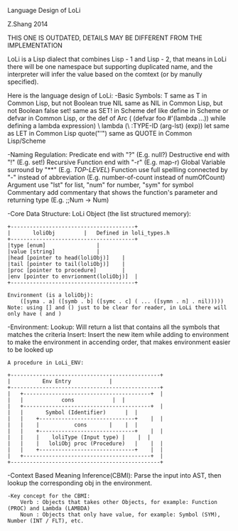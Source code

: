 Language Design of LoLi

Z.Shang
2014

THIS ONE IS OUTDATED, DETAILS MAY BE DIFFERENT FROM THE IMPLEMENTATION

LoLi is a Lisp dialect that combines Lisp - 1 and Lisp - 2, that means in LoLi there will be one namespace but supporting duplicated name, and the interpreter will infer the value based on the comtext (or by manully specified).

Here is the language design of LoLi:
-Basic Symbols:
	T			    same as T in Common Lisp, but not Boolean true
	NIL		    	same as NIL in Common Lisp, but not Boolean false
	set!			same as SET! in Scheme
	def 			like define in Scheme or defvar in Common Lisp, or the def of Arc ( (defvar foo #'(lambda ...)) while defining a lambda expression)
	\ 	    		lambda (\ :TYPE-ID (arg-lst) (exp))
	let 			same as LET in Common Lisp
	quote("\'")		same as QUOTE in Common Lisp/Scheme

-Naming Regulation:
	Predicate 		    end with "?" (E.g. null?)
	Destructive 		end with "!" (E.g. set!)
	Recursive Function	end with "-r" (E.g. map-r)
	Global Variable		surround by "**" (E.g. *TOP-LEVEL*)
	Function		    use full spellling connected by "-" instead of abbreviation (E.g. number-of-count instead of numOfCount)
	Argument		    use "lst" for list, "num" for number, "sym" for symbol
	Commentary		    add commentary that shows the function's parameter and returning type (E.g. ;;Num -> Num)

-Core Data Structure:
	LoLi Object (the list structured memory):
	
	+---------------------------------------+
	|	    loliObj			|	Defined in loli_types.h
	+---------------------------------------+
	|type [enum]				|
	|value [string]				|
	|head [pointer to head(loliObj)]	|
	|tail [pointer to tail(loliObj)]	|
	|proc [pointer to procedure]		|
	|env [pointer to envrionment(loliObj)]	|
	+---------------------------------------+

	Environment (is a loliObj):
		([syma . a] ([symb . b] ([symc . c] ( ... ([symn . n] . nil)))))	Note: using [] and () just to be clear for reader, in LoLi there will only have ( and )

-Environment:
	Lookup:
		Will return a list that contains all the symbols that matches the criteria
	Insert:
		Insert the new item while adding to environment to make the environment in accending order, that makes environment easier to be looked up

	A procedure in LoLi_ENV:
	
	+-----------------------------------------------+
	|		   Env Entry			|
	+-----------------------------------------------+
	|   +----------------------------------------+	|
	|   |   	     cons		     |	|
	|   +----------------------------------------+	|
	|   |		Symbol (Identifier)	     |	|
	|   |    +------------------------------+    |	|
	|   |    |  	     cons		|    |	|
	|   |    +------------------------------+    |	|
	|   |    |    loliType (Input type)	|    |	|
	|   |    |   loliObj proc (Procedure)	|    |	|
	|   |    +------------------------------+    |  |
	|   +----------------------------------------+	|
	+-----------------------------------------------+

-Context Based Meaning Inference(CBMI):
	Parse the input into AST, then lookup the corresponding obj in the environment.
	
	-Key concept for the CBMI:
		Verb : Objects that takes other Objects, for example: Function (PROC) and Lambda (LAMBDA)
		Noun : Objects that only have value, for example: Symbol (SYM), Number (INT / FLT), etc.
